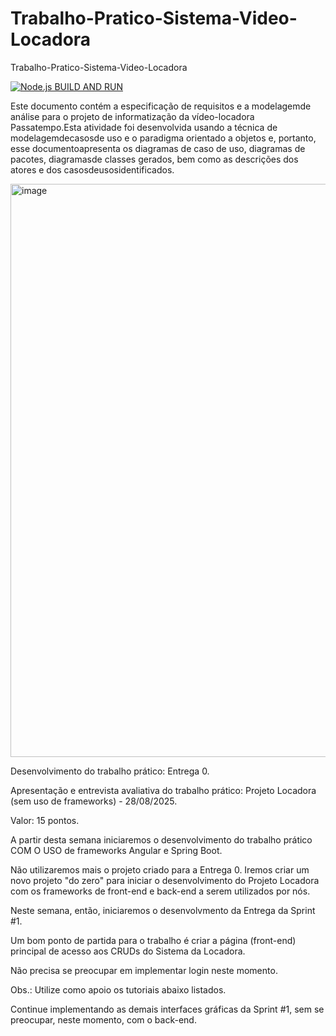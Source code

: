 # Trabalho-Pratico-Sistema-Video-Locadora
Trabalho-Pratico-Sistema-Video-Locadora

[![Node.js BUILD AND RUN](https://github.com/LUISDASARTIMANHAS/Trabalho-Pratico-Sistema-Video-Locadora/actions/workflows/node.js.yml/badge.svg)](https://github.com/LUISDASARTIMANHAS/Trabalho-Pratico-Sistema-Video-Locadora/actions/workflows/node.js.yml)

Este documento contém a especificação de requisitos e a modelagemde análise para o projeto de informatização da vídeo-locadora Passatempo.Esta atividade foi desenvolvida usando a técnica de modelagemdecasosde uso e o paradigma orientado a objetos e, portanto, esse documentoapresenta os diagramas de caso de uso, diagramas de pacotes, diagramasde classes gerados, bem como as descrições dos atores e dos casosdeusosidentificados.

<img width="1651" height="917" alt="image" src="https://github.com/user-attachments/assets/ca91e813-f929-493b-9ef7-58646f821d44" />

Desenvolvimento do trabalho prático: Entrega 0.

Apresentação e entrevista avaliativa do trabalho prático: Projeto Locadora (sem uso de frameworks) - 28/08/2025.

Valor: 15 pontos.

A partir desta semana iniciaremos o desenvolvimento do trabalho prático COM O USO de frameworks Angular e Spring Boot.

Não utilizaremos mais o projeto criado para a Entrega 0. Iremos criar um novo projeto "do zero" para iniciar o desenvolvimento do Projeto Locadora com os frameworks de front-end e back-end a serem utilizados por nós.

Neste semana, então, iniciaremos o desenvolvmento da Entrega da Sprint #1.

Um bom ponto de partida para o trabalho é criar a página (front-end) principal de acesso aos CRUDs do Sistema da Locadora.

Não precisa se preocupar em implementar login neste momento.

Obs.: Utilize como apoio os tutoriais abaixo listados.

Continue implementando as demais interfaces gráficas da Sprint #1, sem se preocupar, neste momento, com o back-end.

